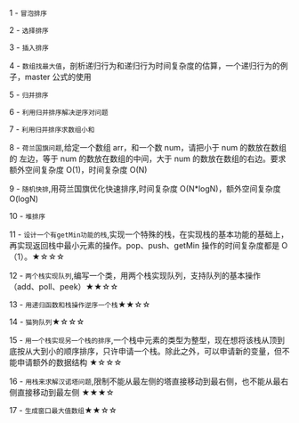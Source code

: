 1 - `冒泡排序`

2 - `选择排序`

3 - `插入排序`

4 - `数组找最大值`，剖析递归行为和递归行为时间复杂度的估算，一个递归行为的例子，master 公式的使用

5 - `归并排序`

6 - `利用归并排序解决逆序对问题`

7 - `利用归并排序求数组小和`

8 - `荷兰国旗问题`,给定一个数组 arr，和一个数 num，请把小于 num 的数放在数组的 左边，等于 num 的数放在数组的中间，大于 num 的数放在数组的右边。要求额外空间复杂度 O(1)，时间复杂度 O(N)

9 - `随机快排`,用荷兰国旗优化快速排序,时间复杂度 O(N\*logN)，额外空间复杂度 O(logN)

10 - `堆排序`

11 - `设计一个有getMin功能的栈`,实现一个特殊的栈，在实现栈的基本功能的基础上，再实现返回栈中最小元素的操作。pop、push、getMin 操作的时间复杂度都是 O（1）。★☆☆☆

12 - `两个栈实现队列`,编写一个类，用两个栈实现队列，支持队列的基本操作（add、poll、peek）★★☆☆

13 - `用递归函数和栈操作逆序一个栈`★★☆☆

14 - `猫狗队列`★☆☆☆

15 - `用一个栈实现另一个栈的排序`,一个栈中元素的类型为整型，现在想将该栈从顶到底按从大到小的顺序排序，只许申请一个栈。除此之外，可以申请新的变量，但不能申请额外的数据结构 ★☆☆☆

16 - `用栈来求解汉诺塔问题`,限制不能从最左侧的塔直接移动到最右侧，也不能从最右侧直接移动到最左侧 ★★★☆

17 - `生成窗口最大值数组`★★☆☆
